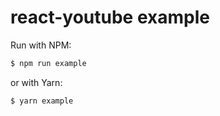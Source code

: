 # react-youtube example

Run with NPM:

```bash
$ npm run example
```

or with Yarn:

```bash
$ yarn example
```

